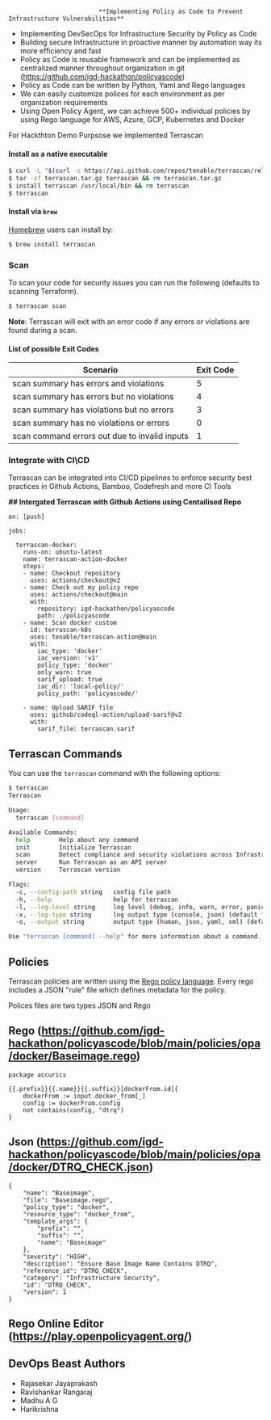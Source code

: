 
                             **Implementing Policy as Code to Prevent Infrastructure Vulnerabilities**


* Implementing  DevSecOps for Infrastructure Security by Policy as Code
* Building secure Infrastructure in proactive manner by automation way its more efficiency and fast
* Policy as Code is reusable framework and can be implemented as centralized manner throughout organization in git (https://github.com/igd-hackathon/policyascode)
* Policy as Code can be written by Python, Yaml and Rego languages
* We can easily customize polices for each environment as per organization requirements
* Using Open Policy Agent, we can achieve 500+  individual policies by using Rego language for  AWS, Azure, GCP, Kubernetes and Docker


For Hackthton Demo Purpsose we implemented Terrascan 

#### Install as a native executable

```sh
$ curl -L "$(curl -s https://api.github.com/repos/tenable/terrascan/releases/latest | grep -o -E "https://.+?_Darwin_x86_64.tar.gz")" > terrascan.tar.gz
$ tar -xf terrascan.tar.gz terrascan && rm terrascan.tar.gz
$ install terrascan /usr/local/bin && rm terrascan
$ terrascan
```

#### Install via `brew`

[Homebrew](https://brew.sh/) users can install by:

```sh
$ brew install terrascan
```

### Scan
To scan your code for security issues you can run the following (defaults to scanning Terraform).

```sh
$ terrascan scan
```
**Note**: Terrascan will exit with an error code if any errors or violations are found during a scan.

#### List of possible Exit Codes
| Scenario      | Exit Code |
| ----------- | ----------- |
| scan summary has errors and violations | 5 |
| scan summary has errors but no violations | 4 |
| scan summary has violations but no errors | 3 |
| scan summary has no violations or errors | 0 |
| scan command errors out due to invalid inputs | 1 |

### Integrate with CI\CD

Terrascan can be integrated into CI/CD pipelines to enforce security best practices in Github Actions, Bamboo, Codefresh and more CI Tools

**## Intergated Terrascan with Github Actions using Centailised Repo**

```
on: [push]

jobs:

  terrascan-docker:
    runs-on: ubuntu-latest
    name: terrascan-action-docker
    steps:
    - name: Checkout repository
      uses: actions/checkout@v2
    - name: Check out my policy repo
      uses: actions/checkout@main
      with:
        repository: igd-hackathon/policyascode
        path: ./policyascode
    - name: Scan docker custom
      id: terrascan-k8s
      uses: tenable/terrascan-action@main
      with:
        iac_type: 'docker'
        iac_version: 'v1'
        policy_type: 'docker'
        only_warn: true
        sarif_upload: true
        iac_dir: 'local-policy/'
        policy_path: 'policyascode/'
        
    - name: Upload SARIF file
      uses: github/codeql-action/upload-sarif@v2
      with:
        sarif_file: terrascan.sarif

```

## Terrascan Commands
You can use the `terrascan` command with the following options:

```sh
$ terrascan
Terrascan

Usage:
  terrascan [command]

Available Commands:
  help        Help about any command
  init        Initialize Terrascan
  scan        Detect compliance and security violations across Infrastructure as Code.
  server      Run Terrascan as an API server
  version     Terrascan version

Flags:
  -c, --config-path string   config file path
  -h, --help                 help for terrascan
  -l, --log-level string     log level (debug, info, warn, error, panic, fatal) (default "info")
  -x, --log-type string      log output type (console, json) (default "console")
  -o, --output string        output type (human, json, yaml, xml) (default "human")

Use "terrascan [command] --help" for more information about a command.
```

## Policies
Terrascan policies are written using the [Rego policy language](https://www.openpolicyagent.org/docs/latest/policy-language/). Every rego includes a JSON "rule" file which defines metadata for the policy.

Polices files are two types JSON and Rego

## Rego (https://github.com/igd-hackathon/policyascode/blob/main/policies/opa/docker/Baseimage.rego)
```
package accurics

{{.prefix}}{{.name}}{{.suffix}}[dockerFrom.id]{
	dockerFrom := input.docker_from[_]
    config := dockerFrom.config
    not contains(config, "dtrq")
}

```

## Json (https://github.com/igd-hackathon/policyascode/blob/main/policies/opa/docker/DTRQ_CHECK.json)
```
{
    "name": "Baseimage",
    "file": "Baseimage.rego",
    "policy_type": "docker",
    "resource_type": "docker_from",
    "template_args": {
        "prefix": "",
        "suffix": "",
        "name": "Baseimage"
    },
    "severity": "HIGH",
    "description": "Ensure Base Image Name Contains DTRQ",
    "reference_id": "DTRQ_CHECK",
    "category": "Infrastructure Security",
    "id": "DTRQ_CHECK",
    "version": 1
}
```

## Rego Online Editor (https://play.openpolicyagent.org/)

## DevOps Beast Authors

- Rajasekar Jayaprakash
- Ravishankar Rangaraj
- Madhu A G
- Harikrishna
